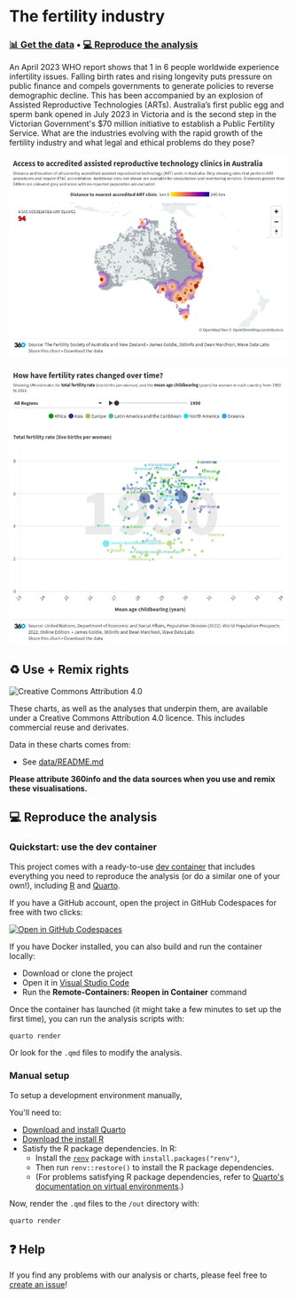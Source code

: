 # The fertility industry
### [📊&nbsp;Get&nbsp;the&nbsp;data](data) • [💻&nbsp;Reproduce&nbsp;the&nbsp;analysis](#-reproduce-the-analysis)

An April 2023 WHO report shows that 1 in 6 people worldwide experience infertility issues. Falling birth rates and rising longevity puts pressure on public finance and compels governments to generate policies to reverse demographic decline.
This has been accompanied by an explosion of Assisted Reproductive Technologies (ARTs). Australia’s first public egg and sperm bank opened in July 2023 in Victoria and is the second step in the Victorian Government's $70 million initiative to establish a Public Fertility Service.
What are the industries evolving with the rapid growth of the fertility industry and what legal and ethical problems do they pose? 


[![](img/fertility_clinic_map.png)](https://public.flourish.studio/visualisation/15345428/)

[![](img/fertility_fertility_global.png)](https://public.flourish.studio/visualisation/15342491/)  


## ♻️ Use + Remix rights

![[Creative Commons Attribution 4.0](https://creativecommons.org/licenses/by/4.0)](https://mirrors.creativecommons.org/presskit/buttons/80x15/png/by.png)

These charts, as well as the analyses that underpin them, are available under a Creative Commons Attribution 4.0 licence. This includes commercial reuse and derivates.

<!-- Do any of the data sources fall under a different licence? If so, describe the licence and which parts of the data fall under it here! if most of it does, change the above and replace LICENCE.md too -->

Data in these charts comes from:

* See [data/README.md](data/README.md)

**Please attribute 360info and the data sources when you use and remix these visualisations.**

## 💻 Reproduce the analysis

### Quickstart: use the dev container

This project comes with a ready-to-use [dev container](https://code.visualstudio.com/docs/remote/containers) that includes everything you need to reproduce the analysis (or do a similar one of your own!), including [R](https://r-project.org) and [Quarto](https://quarto.org).

If you have a GitHub account, open the project in GitHub Codespaces for free with two clicks:

[![Open in GitHub Codespaces](https://github.com/codespaces/badge.svg)](https://codespaces.new/360-info/report-fertility?quickstart=1)

If you have Docker installed, you can also build and run the container locally:
  - Download or clone the project
  - Open it in [Visual Studio Code](https://code.visualstudio.com)
  - Run the **Remote-Containers: Reopen in Container** command

Once the container has launched (it might take a few minutes to set up the first time), you can run the analysis scripts with:

```sh
quarto render
```

Or look for the `.qmd` files to modify the analysis.

### Manual setup

To setup a development environment manually, 

You'll need to:
- [Download and install Quarto](https://quarto.org/docs/get-started)
- [Download the install R](https://www.r-project.org)
- Satisfy the R package dependencies. In R:
  * Install the [`renv`](https://rstudio.github.io/renv) package with `install.packages("renv")`,
  * Then run `renv::restore()` to install the R package dependencies.
  * (For problems satisfying R package dependencies, refer to [Quarto's documentation on virtual environments](https://quarto.org/docs/projects/virtual-environments.html).)

Now, render the `.qmd` files to the `/out` directory with:

```sh
quarto render
```

## ❓ Help

If you find any problems with our analysis or charts, please feel free to [create an issue](https://github.com/360-info/report-fertility/issues/new)!
